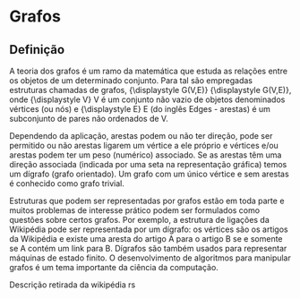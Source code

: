 # Grafos

## Definição
A teoria dos grafos é um ramo da matemática que estuda as relações entre os objetos de um determinado conjunto. Para tal são empregadas estruturas chamadas de grafos, {\displaystyle G(V,E)} {\displaystyle G(V,E)}, onde {\displaystyle V} V é um conjunto não vazio de objetos denominados vértices (ou nós) e {\displaystyle E} E (do inglês Edges - arestas) é um subconjunto de pares não ordenados de V.

Dependendo da aplicação, arestas podem ou não ter direção, pode ser permitido ou não arestas ligarem um vértice a ele próprio e vértices e/ou arestas podem ter um peso (numérico) associado. Se as arestas têm uma direção associada (indicada por uma seta na representação gráfica) temos um dígrafo (grafo orientado). Um grafo com um único vértice e sem arestas é conhecido como grafo trivial.

Estruturas que podem ser representadas por grafos estão em toda parte e muitos problemas de interesse prático podem ser formulados como questões sobre certos grafos. Por exemplo, a estrutura de ligações da Wikipédia pode ser representada por um dígrafo: os vértices são os artigos da Wikipédia e existe uma aresta do artigo A para o artigo B se e somente se A contém um link para B. Dígrafos são também usados para representar máquinas de estado finito. O desenvolvimento de algoritmos para manipular grafos é um tema importante da ciência da computação.


Descrição retirada da wikipédia rs

